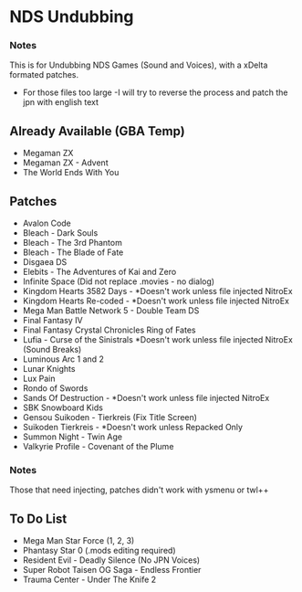 # NDS Undubbing
### Notes
This is for Undubbing NDS Games (Sound and Voices), with a xDelta formated patches.
- For those files too large
    -I will try to reverse the process and patch the jpn with english text

## Already Available (GBA Temp)

- Megaman ZX
- Megaman ZX - Advent
- The World Ends With You

## Patches

- Avalon Code
- Bleach - Dark Souls 
- Bleach - The 3rd Phantom
- Bleach - The Blade of Fate
- Disgaea DS
- Elebits - The Adventures of Kai and Zero
- Infinite Space (Did not replace .movies - no dialog)
- Kingdom Hearts 3582 Days - *Doesn't work unless file injected NitroEx
- Kingdom Hearts Re-coded - *Doesn't work unless file injected NitroEx
- Mega Man Battle Network 5 - Double Team DS
- Final Fantasy IV
- Final Fantasy Crystal Chronicles Ring of Fates
- Lufia - Curse of the Sinistrals *Doesn't work unless file injected NitroEx (Sound Breaks)
- Luminous Arc 1 and 2
- Lunar Knights
- Lux Pain
- Rondo of Swords
- Sands Of Destruction - *Doesn't work unless file injected NitroEx
- SBK Snowboard Kids
- Gensou Suikoden - Tierkreis (Fix Title Screen)
- Suikoden Tierkreis - *Doesn't work unless Repacked Only
- Summon Night - Twin Age
- Valkyrie Profile - Covenant of the Plume

### Notes
Those that need injecting, patches didn't work with ysmenu or twl++

## To Do List
 
- Mega Man Star Force (1, 2, 3)
- Phantasy Star 0 (.mods editing required)
- Resident Evil - Deadly Silence (No JPN Voices)
- Super Robot Taisen OG Saga - Endless Frontier
- Trauma Center - Under The Knife 2
